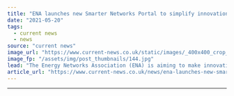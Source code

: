 ```yaml
---
title: "ENA launches new Smarter Networks Portal to simplify innovation"
date: "2021-05-20"
tags: 
  - current news
  - news
source: "current news"
image_url: "https://www.current-news.co.uk/static/images/_400x400_crop_center-center/ENA-digital-system-map-credit-ENA.jpg"
image_fp: "/assets/img/post_thumbnails/144.jpg"
lead: "​The Energy Networks Association (ENA) is aiming to make innovation more accessible and transparent with the launch of a new Smarter Networks Portal."
article_url: "https://www.current-news.co.uk/news/ena-launches-new-smarter-networks-portal-to-simplify-innovation?utm_source=rss-feeds&utm_medium=rss&utm_campaign=rss"
---
```


---
